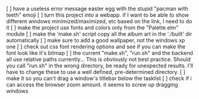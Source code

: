 
[ ] have a useless error message easter egg with the stupid "pacman with teeth" emoji
[ ] turn this project into a webapp. if I want to be able to show different windows minimized/maximized, etc based on the link, I need to do it
[ ] make the project use fonts and colors only from the "Palette.elm" module
[ ] make the 'make.sh' script copy all the album art in the './built' dir automatically
[ ] make sure to add a good wallpaper, not the windows xp one
[ ] check out css font rendering options and see if you can make the font look like it's bitmap
[ ] the current "make.sh", "run.sh" and the backend all use relative paths 
    currently...
    This is obviously not best practice. 
    Should you call "run.sh" in the wrong directory, be ready for unexpected
    results. I'll have to change these to use a well defined, pre-determined 
    directory.
[ ] make it so you can't drag a window's titlebar below the tasklist
[ ] check if i can access the browser zoom amount. it seems to screw up 
    dragging windows
